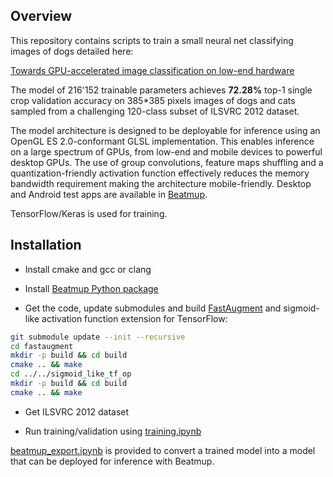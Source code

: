 ## Overview

This repository contains scripts to train a small neural net classifying images of dogs detailed here:

[Towards GPU-accelerated image classification on low-end hardware](https://lnstadrum.medium.com/towards-gpu-accelerated-image-classification-on-low-end-hardware-ec592e125ad9?source=friends_link&sk=58522d9ba67ae5ce2d1cbee6d0791dc5)

The model of 216'152 trainable parameters achieves **72.28%** top-1 single crop validation accuracy on 385*385 pixels images of dogs and cats sampled from a challenging 120-class subset of ILSVRC 2012 dataset.

The model architecture is designed to be deployable for inference using an OpenGL ES 2.0-conformant GLSL implementation. This enables inference on a large spectrum of GPUs, from low-end and mobile devices to powerful desktop GPUs. The use of group convolutions, feature maps shuffling and a quantization-friendly activation function effectively reduces the memory bandwidth requirement making the architecture mobile-friendly. Desktop and Android test apps are available in [Beatmup](https://github.com/lnstadrum/beatmup).

TensorFlow/Keras is used for training.

## Installation

* Install cmake and gcc or clang

* Install [Beatmup Python package](https://github.com/lnstadrum/beatmup#quicker-start-with-python)

* Get the code, update submodules and build [FastAugment](https://github.com/lnstadrum/fastaugment) and sigmoid-like activation function extension for TensorFlow:

```bash
git submodule update --init --recursive
cd fastaugment
mkdir -p build && cd build
cmake .. && make
cd ../../sigmoid_like_tf_op
mkdir -p build && cd build
cmake .. && make
```

* Get ILSVRC 2012 dataset

* Run training/validation using [training.ipynb](blob/main/training.ipynb)

[beatmup_export.ipynb](blob/main/beatmup_export.ipynb) is provided to convert a trained model into a model that can be deployed for inference with Beatmup.
